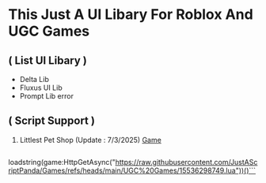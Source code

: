 # This Just A UI Libary For Roblox And UGC Games

## ( List UI Libary )
- Delta Lib
- Fluxus UI Lib
- Prompt Lib error

## ( Script Support )
  1. Littlest Pet Shop (Update : 7/3/2025)
     [Game](https://www.roblox.com/games/15536298749/Littlest-Pet-Shop)
     ```luau
loadstring(game:HttpGetAsync("https://raw.githubusercontent.com/JustAScriptPanda/Games/refs/heads/main/UGC%20Games/15536298749.lua"))()```
